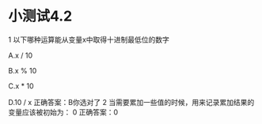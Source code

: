 # 小测试4.2

1
以下哪种运算能从变量x中取得十进制最低位的数字

A.x / 10

B.x % 10

C.x * 10

D.10 / x
正确答案：B你选对了
2
当需要累加一些值的时候，用来记录累加结果的变量应该被初始为：
0
正确答案：0
